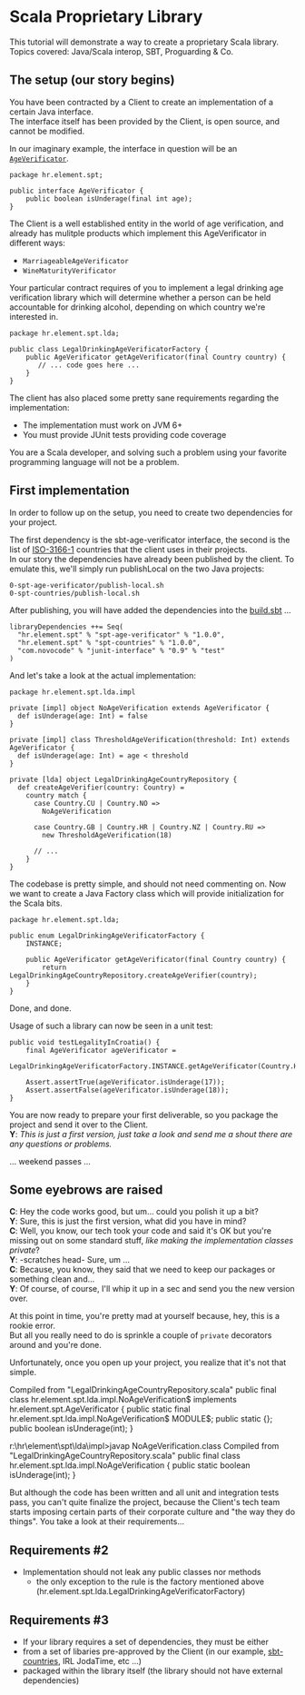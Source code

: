 # Scala Proprietary Library

This tutorial will demonstrate a way to create a proprietary Scala library.  
Topics covered: Java/Scala interop, SBT, Proguarding & Co.

## The setup (our story begins)

You have been contracted by a Client to create an implementation of a certain Java interface.  
The interface itself has been provided by the Client, is open source, and cannot be modified.

In our imaginary example, the interface in question will be an [`AgeVerificator`](https://github.com/melezov/scala-proprietary-tutorial/blob/master/0-spt-age-verificator/src/main/java/hr/element/spt/AgeVerificator.java).

    package hr.element.spt;
    
    public interface AgeVerificator {
        public boolean isUnderage(final int age);
    } 

The Client is a well established entity in the world of age verification, and already has mulitple products which implement this AgeVerificator in different ways:

- `MarriageableAgeVerificator`
- `WineMaturityVerificator`

Your particular contract requires of you to implement a legal drinking age verification library which will determine whether a person can be held accountable for drinking alcohol, depending on which country we're interested in.

    package hr.element.spt.lda;
    
    public class LegalDrinkingAgeVerificatorFactory {
        public AgeVerificator getAgeVerificator(final Country country) {
           // ... code goes here ...
        }
    }
    
The client has also placed some pretty sane requirements regarding the implementation:

- The implementation must work on JVM 6+
- You must provide JUnit tests providing code coverage

You are a Scala developer, and solving such a problem using your favorite programming language will not be a problem.

## First implementation

In order to follow up on the setup, you need to create two dependencies for your project.

The first dependency is the sbt-age-verificator interface, the second is the list of [ISO-3166-1](http://en.wikipedia.org/wiki/ISO_3166-1_alpha-2) countries that the client uses in their projects.  
In our story the dependencies have already been published by the client. To emulate this, we'll simply run publishLocal on the two Java projects:

    0-spt-age-verificator/publish-local.sh
    0-spt-countries/publish-local.sh

After publishing, you will have added the dependencies into the [build.sbt](https://github.com/melezov/scala-proprietary-tutorial/blob/master/1-legal-drinking-age-first/build.sbt) ...

	libraryDependencies ++= Seq(
	  "hr.element.spt" % "spt-age-verificator" % "1.0.0",
	  "hr.element.spt" % "spt-countries" % "1.0.0",
	  "com.novocode" % "junit-interface" % "0.9" % "test"
	) 

And let's take a look at the actual implementation:
    
    package hr.element.spt.lda.impl

	private [impl] object NoAgeVerification extends AgeVerificator {
	  def isUnderage(age: Int) = false
	}
	
	private [impl] class ThresholdAgeVerification(threshold: Int) extends AgeVerificator {
	  def isUnderage(age: Int) = age < threshold
	}
	
	private [lda] object LegalDrinkingAgeCountryRepository {
	  def createAgeVerifier(country: Country) =
	    country match {
	      case Country.CU | Country.NO =>
	        NoAgeVerification
	
	      case Country.GB | Country.HR | Country.NZ | Country.RU =>
	        new ThresholdAgeVerification(18)
		
		  // ...
	    }
	}

The codebase is pretty simple, and should not need commenting on.
Now we want to create a Java Factory class which will provide initialization for the Scala bits.

	package hr.element.spt.lda;

	public enum LegalDrinkingAgeVerificatorFactory {
	    INSTANCE;
	
	    public AgeVerificator getAgeVerificator(final Country country) {
	        return LegalDrinkingAgeCountryRepository.createAgeVerifier(country);
	    }
	}

Done, and done.

Usage of such a library can now be seen in a unit test:

	public void testLegalityInCroatia() {
		final AgeVerificator ageVerificator =
				LegalDrinkingAgeVerificatorFactory.INSTANCE.getAgeVerificator(Country.HR);

		Assert.assertTrue(ageVerificator.isUnderage(17));
		Assert.assertFalse(ageVerificator.isUnderage(18));
	}
 
You are now ready to prepare your first deliverable, so you package the project and send it over to the Client.  
**Y**: *This is just a first version, just take a look and send me a shout there are any questions or problems.*

... weekend passes ...

## Some eyebrows are raised

**C**: Hey the code works good, but um... could you polish it up a bit?  
**Y**: Sure, this is just the first version, what did you have in mind?  
**C**: Well, you know, our tech took your code and said it's OK but you're missing out on some standard stuff,  *like making the implementation classes private*?  
**Y**: -scratches head- Sure, um ...  
**C**: Because, you know, they said that we need to keep our packages or something clean and...  
**Y**: Of course, of course, I'll whip it up in a sec and send you the new version over.
 
At this point in time, you're pretty mad at yourself because, hey, this is a rookie error.  
But all you really need to do is sprinkle a couple of `private` decorators around and you're done.

Unfortunately, once you open up your project, you realize that it's not that simple.

Compiled from "LegalDrinkingAgeCountryRepository.scala"
public final class hr.element.spt.lda.impl.NoAgeVerification$ implements hr.element.spt.AgeVerificator {
  public static final hr.element.spt.lda.impl.NoAgeVerification$ MODULE$;
  public static {};
  public boolean isUnderage(int);
}

r:\hr\element\spt\lda\impl>javap NoAgeVerification.class
Compiled from "LegalDrinkingAgeCountryRepository.scala"
public final class hr.element.spt.lda.impl.NoAgeVerification {
  public static boolean isUnderage(int);
}

But although the code has been written and all unit and integration tests pass, you can't quite finalize the project, because the Client's tech team starts imposing certain parts of their corporate culture and "the way they do things". You take a look at their requirements...

## Requirements #2

- Implementation should not leak any public classes nor methods
  - the only exception to the rule is the factory mentioned above (hr.element.spt.lda.LegalDrinkingAgeVerificatorFactory)

## Requirements #3

 - If your library requires a set of dependencies, they must be either
  - from a set of libaries pre-approved by the Client (in our example, [sbt-countries](https://github.com/melezov/scala-proprietary-tutorial/blob/master/0-spt-countries/src/main/java/hr/element/spt/countries/Country.java), IRL JodaTime, etc ...)
  - packaged within the library itself (the library should not have external dependencies)
